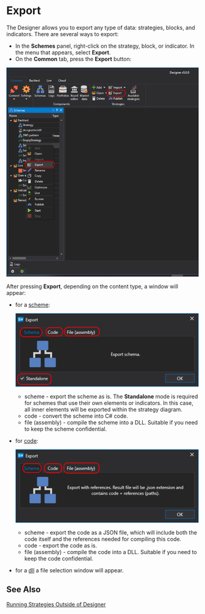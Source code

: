 # Export

The Designer allows you to export any type of data: strategies, blocks, and indicators. There are several ways to export:

- In the **Schemes** panel, right-click on the strategy, block, or indicator. In the menu that appears, select **Export**.
- On the **Common** tab, press the **Export** button:

![Designer Export strategies 00](../images/Designer_Export_strategies_00.png)

After pressing **Export**, depending on the content type, a window will appear:

- for a [scheme](Designer_Creating_strategy_out_of_blocks.md):

  ![Designer Export strategies 01](../images/Designer_Export_strategies_01.png)

  - scheme - export the scheme as is. The **Standalone** mode is required for schemes that use their own elements or indicators. In this case, all inner elements will be exported within the strategy diagram.
  - code - convert the scheme into C# code.
  - file (assembly) - compile the scheme into a DLL. Suitable if you need to keep the scheme confidential.

- for [code](Designer_Creating_strategy_from_code.md):

  ![Designer Export strategies 02](../images/Designer_Export_strategies_02.png)

  - scheme - export the code as a JSON file, which will include both the code itself and the references needed for compiling this code.
  - code - export the code as is.
  - file (assembly) - compile the code into a DLL. Suitable if you need to keep the code confidential.

- for a [dll](Designer_Creating_strategy_from_dll.md) a file selection window will appear.

## See Also

[Running Strategies Outside of Designer](Designer_run_strategy_on_server.md)

